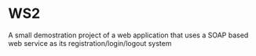# WS2
A small demostration project of a web application that uses a SOAP based web service as its registration/login/logout system
